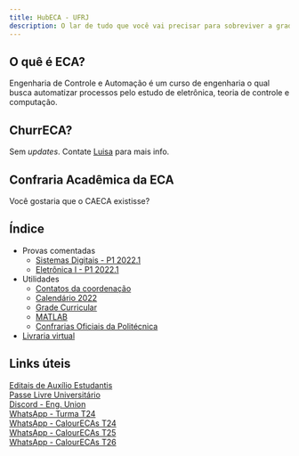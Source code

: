 ```yaml
---
title: HubECA - UFRJ
description: O lar de tudo que você vai precisar para sobreviver a graduação.
---
```


## O quê é ECA?
Engenharia de Controle e Automação é um curso de engenharia o qual busca automatizar processos pelo estudo de eletrônica, teoria de controle e computação. 

## ChurrECA?
Sem _updates_. Contate [Luisa](https://wa.me//5521968130985) para mais info.

## Confraria Acadêmica da ECA
Você gostaria que o CAECA existisse?

## Índice
- Provas comentadas
    - [Sistemas Digitais - P1 2022.1](https://html-3.github.io/eca/exams/sd-p1-20221)
    - [Eletrônica I - P1 2022.1](https://html-3.github.io/eca/exams/ele1-p1-20221)
- Utilidades
    - [Contatos da coordenação](https://html-3.github.io/eca/utils/contact)
    - [Calendário 2022](https://html-3.github.io/eca/utils/calendar)
    - [Grade Curricular](https://html-3.github.io/eca/utils/curriculum)
    - [MATLAB](https://html-3.github.io/eca/utils/matlab)
    - [Confrarias Oficiais da Politécnica](https://html-3.github.io/eca/utils/fraternities)
- [Livraria virtual](https://html-3.github.io/eca/library)


## Links úteis

[Editais de Auxílio Estudantis](https://xn--polticasestudantis-jyb.ufrj.br) \
[Passe Livre Universitário](https://www.cartaoriocard.com.br/rcc/gratuidade/comoadquirirplu) \
[Discord - Eng. Union](https://discord.gg/MQYJnFtrkc) \
[WhatsApp - Turma T24](https://chat.whatsapp.com/EvS9yt7zElo3MCMth5h9s0) \
[WhatsApp - CalourECAs T24](https://chat.whatsapp.com/HfQPnjNwJPQ4x106Ih9y0A) \
[WhatsApp - CalourECAs T25](https://chat.whatsapp.com/CujevQ8lGLX22z5lMiMxNb) \
[WhatsApp - CalourECAs T26](https://chat.whatsapp.com/GFzIMyHLRuaGnmmGLC9Ua0) 
